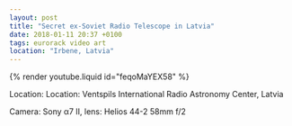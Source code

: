 ```yaml
---
layout: post
title: "Secret ex-Soviet Radio Telescope in Latvia"
date: 2018-01-11 20:37 +0100
tags: eurorack video art
location: "Irbene, Latvia"
---
```


{% render youtube.liquid id="feqoMaYEX58" %}

Location: Location: Ventspils International Radio Astronomy Center, Latvia

Camera: Sony α7 II, lens: Helios 44-2 58mm f/2
